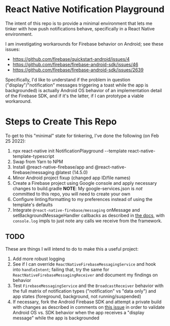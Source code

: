 # React Native Notification Playground

The intent of this repo is to provide a minimal environment that lets me tinker with how push notifications behave, specifically in a React Native environment.

I am investigating workarounds for Firebase behavior on Android; see these issues:

-   https://github.com/firebase/quickstart-android/issues/4
-   https://github.com/firebase/firebase-android-sdk/issues/46
-   https://github.com/firebase/firebase-android-sdk/issues/2639

Specifically, I'd like to understand if the problem in question ("display"/"notification" messages triggering a toast while the app is backgrounded) is actually Android OS behavior of an implementation detail of the Firebase SDK, and if it's the latter, if I can prototype a viable workaround.

# Steps to Create This Repo

To get to this "minimal" state for tinkering, I've done the following (on Feb 25 2022):

1. npx react-native init NotificationPlayground --template react-native-template-typescript
2. Swap from Yarn to NPM
3. Install @react-native-firebase/app and @react-native-firebase/messaging @latest (14.5.0)
4. Minor Android project fixup (changed app ID/file names)
5. Create a Firebase project using Google console and apply necessary changes to build.gradle
   **NOTE**: My google-services.json is _not_ committed to this repo, you will need to create your own
6. Configure linting/formatting to my preferences instead of using the template's defaults
7. Integrate `@react-native-firebase/messaging` onMessage and setBackgroundMessageHandler callbacks as described in [the docs](https://rnfirebase.io/messaging/usage), with `console.log` impls to just note any calls we receive from the framework.

## TODO

These are things I will intend to do to make this a useful project:

1. Add more robust logging
2. See if I can override `ReactNativeFirebaseMessagingService` and hook into `handleIntent`; failing that, try the same for `ReactNativeFirebaseMessagingReceiver` and document my findings on behavior
3. Test `FirebaseMessagingService` and the `BroadcastReceiver` behavior with the full matrix of notification types ("notification" vs "data only") and app states (foreground, background, not running/suspended)
4. If necessary, fork the Android Firebase SDK and attempt a private build with changes as described in comments on [this issue](https://github.com/firebase/firebase-android-sdk/issues/2639) in order to validate Android OS vs. SDK behavior when the app receives a "display message" while the app is backgrounded
